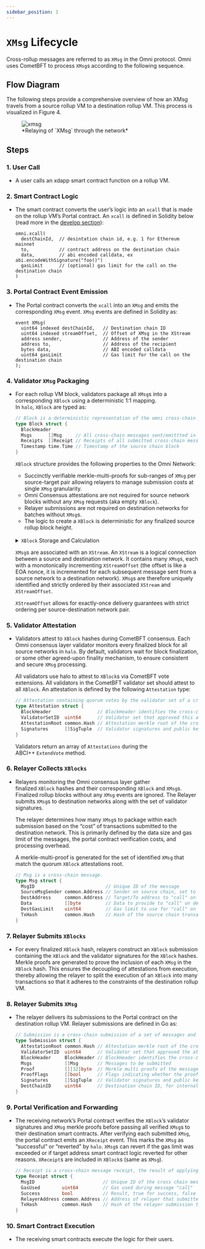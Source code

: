 ```yaml
---
sidebar_position: 1
---
```


# `XMsg` Lifecycle

Cross-rollup messages are referred to as `XMsg` in the Omni protocol. Omni uses CometBFT to process `XMsg`s according to the following sequence.

## Flow Diagram

The following steps provide a comprehensive overview of how an XMsg travels from a source rollup VM to a destination rollup VM. This process is visualized in Figure 4.

<figure>
  <img src="/img/xmsg.png" alt="xmsg" />
  <figcaption>*Relaying of `XMsg` through the network*</figcaption>
</figure>

## Steps

### 1. User Call

- A user calls an xdapp smart contract function on a rollup VM.

### 2. Smart Contract Logic

- The smart contract converts the user’s logic into an `xcall` that is made on the rollup VM’s Portal contract. An `xcall` is defined in Solidity below (read more in the [develop section](../../develop/xchain-messaging.md)):

    ```solidity
    omni.xcall(
      destChainId,  // desintation chain id, e.g. 1 for Ethereum mainnet
      to,           // contract address on the destination chain
      data,         // abi encoded calldata, ex abi.encodeWithSignature("foo()")
      gasLimit      // (optional) gas limit for the call on the destination chain
    )
    ```

### 3. Portal Contract Event Emission

- The Portal contract converts the `xcall` into an `XMsg` and emits the corresponding `XMsg` event. `XMsg` events are defined in Solidity as:

    ```solidity
    event XMsg(
      uint64 indexed destChainId,   // Destination chain ID
      uint64 indexed streamOffset,  // Offset of XMsg in the XStream
      address sender,               // Address of the sender
      address to,                   // Address of the recipient
      bytes data,                   // ABI encoded calldata
      uint64 gasLimit               // Gas limit for the call on the destination chain
    );
    ```

### 4. Validator `XMsg` Packaging

- For each rollup VM block, validators package all `XMsg`s into a corresponding `XBlock`  using a deterministic 1:1 mapping. In `halo`, `XBlock` are typed as:

    ```go
    // Block is a deterministic representation of the omni cross-chain properties of a source chain EVM block.
    type Block struct {
      BlockHeader
      Msgs      []Msg     // All cross-chain messages sent/emittted in the block
      Receipts  []Receipt // Receipts of all submitted cross-chain messages applied in the block
      Timestamp time.Time // Timestamp of the source chain block
    }
    ```

    `XBlock` structure provides the following properties to the Omni Network:

    - Succinctly verifiable merkle-multi-proofs for sub-ranges of `XMsg` per source-target pair allowing relayers to manage submission costs at single `XMsg` granularity.
    - Omni Consensus attestations are not required for source network blocks without any `XMsg` requests (aka empty `XBlock`).
    - Relayer submissions are not required on destination networks for batches without `XMsg`s.
    - The logic to create a `XBlock` is deterministic for any finalized source rollup block height.

    <br />
    <details>
    <summary><code>XBlock</code> Storage and Calculation</summary>

    `XBlock` is not stored as they are deterministically calculated from a source network. So in effect, the source rollup stores them.
    Any component that depends on `XBlock`, calculates it from a source rollup.

    $XBlock = f(chain_A)$ where $f(x)$ is a deterministic `pure` function that takes a finalized network as input and produces `XBlock` as output.
    In practice, source blocks can be streamed and transformed using a simple translation function backed by an in-memory cache.

    </details>

    `XMsg`s are associated with an `XStream`. An `XStream`  is a logical connection between a source and destination network. It contains many `XMsg`s, each with a monotonically incrementing `XStreamOffset` (the offset is like a EOA nonce, it is incremented for each subsequent message sent from a source network to a destination network). `XMsg`s  are therefore uniquely identified and strictly ordered by their associated `XStream` and `XStreamOffset`.

    `XStreamOffset` allows for exactly-once delivery guarantees with strict ordering per source-destination network pair.

### 5. Validator Attestation

- Validators attest to `XBlock` hashes during CometBFT consensus. Each Omni consensus layer validator monitors every finalized block for all source networks in `halo`. By default, validators wait for block finalization, or some other agreed-upon finality mechanism, to ensure consistent and secure `XMsg` processing.

    All validators use halo to attest to `XBlock`s via CometBFT vote extensions. All validators in the CometBFT validator set should attest to all `XBlock`. An attestation is defined by the following `Attestation` type:

    ```go
    // Attestation containing quorum votes by the validator set of a cross-chain Block.
    type Attestation struct {
      BlockHeader                 // BlockHeader identifies the cross-chain Block
      ValidatorSetID  uint64      // Validator set that approved this attestation.
      AttestationRoot common.Hash // Attestation merkle root of the cross-chain Block
      Signatures      []SigTuple  // Validator signatures and public keys
    }
    ```

    Validators return an array of `Attestations` during the ABCI++ `ExtendVote` method.

### 6. Relayer Collects `XBlocks`

- Relayers monitoring the Omni consensus layer gather finalized `XBlock` hashes and their corresponding `XBlock` and `XMsg`s. Finalized rollup blocks without any `XMsg` events are ignored. The Relayer submits `XMsg`s to destination networks along with the set of validator signatures.

    The relayer determines how many `XMsg`s to package within each submission based on the “cost” of transactions submitted to the destination network. This is primarily defined by the data size and gas limit of the messages, the portal contract verification costs, and processing overhead.

    A merkle-multi-proof is generated for the set of identified `XMsg` that match the quorum `XBlock` attestations root.

    ```go
    // Msg is a cross-chain message.
    type Msg struct {
      MsgID                          // Unique ID of the message
      SourceMsgSender common.Address // Sender on source chain, set to msg.Sender
      DestAddress     common.Address // Target/To address to "call" on destination chain
      Data            []byte         // Data to provide to "call" on destination chain
      DestGasLimit    uint64         // Gas limit to use for "call" on destination chain
      TxHash          common.Hash    // Hash of the source chain transaction that emitted the message
    }
    ```

### 7. Relayer Submits `XBlocks`

- For every finalized `XBlock` hash, relayers construct an `XBlock` submission containing the `XBlock` and the validator signatures for the `XBlock` hashes. Merkle proofs are generated to prove the inclusion of each `XMsg` in the `XBlock` hash. This ensures the decoupling of attestations from execution, thereby allowing the relayer to split the execution of an `XBlock` into many transactions so that it adheres to the constraints of the destination rollup VM.

### 8. Relayer Submits `XMsg`

- The relayer delivers its submissions to the Portal contract on the destination rollup VM. Relayer submissions are defined in Go as:

    ```go
    // Submission is a cross-chain submission of a set of messages and their proofs.
    type Submission struct {
      AttestationRoot common.Hash // Attestation merkle root of the cross-chain Block
      ValidatorSetID  uint64      // Validator set that approved the attestation.
      BlockHeader     BlockHeader // BlockHeader identifies the cross-chain Block
      Msgs            []Msg       // Messages to be submitted
      Proof           [][32]byte  // Merkle multi proofs of the messages
      ProofFlags      []bool      // Flags indicating whether the proof is a left or right proof
      Signatures      []SigTuple  // Validator signatures and public keys
      DestChainID     uint64      // Destination chain ID, for internal use only
    }
    ```

### 9. Portal Verification and Forwarding

- The receiving network’s Portal contract verifies the `XBlock`’s validator signatures and `XMsg` merkle proofs before passing all verified `XMsg`s to their destination smart contracts. After verifying each submitted `XMsg`, the portal contract emits an `XReceipt` event. This marks the `XMsg` as “successful” or “reverted” by `halo`. `XMsg`s can revert if the gas limit was exceeded or if target address smart contract logic reverted for other reasons. `XReceipt`s are included in `XBlock`s (same as `XMsg`).

    ```go
    // Receipt is a cross-chain message receipt, the result of applying the Msg on the destination chain.
    type Receipt struct {
      MsgID                         // Unique ID of the cross chain message that was applied.
      GasUsed        uint64         // Gas used during message "call"
      Success        bool           // Result, true for success, false for revert
      RelayerAddress common.Address // Address of relayer that submitted the message
      TxHash         common.Hash    // Hash of the relayer submission transaction
    }
    ```

### 10. Smart Contract Execution

- The receiving smart contracts execute the logic for their users.
